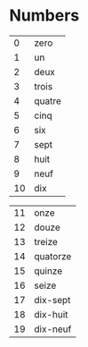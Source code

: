 # Numbers

|     |        |
| --- | ------ |
| 0   | zero   |
| 1   | un     |
| 2   | deux   |
| 3   | trois  |
| 4   | quatre |
| 5   | cinq   |
| 6   | six    |
| 7   | sept   |
| 8   | huit   |
| 9   | neuf   |
| 10  | dix    |

|     |          |
| --- | -------- |
| 11  | onze     |
| 12  | douze    |
| 13  | treize   |
| 14  | quatorze |
| 15  | quinze   |
| 16  | seize    |
| 17  | dix-sept |
| 18  | dix-huit |
| 19  | dix-neuf |

